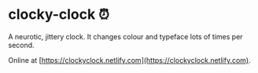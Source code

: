 # clocky-clock ⏰️ 
 
A neurotic, jittery clock. It changes colour and typeface lots of times per second. 

Online at [https://clockyclock.netlify.com](https://clockyclock.netlify.com).
